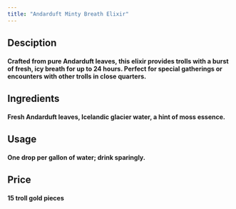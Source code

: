```yaml
---
title: "Andarduft Minty Breath Elixir"
---
```


## Desciption

#### Crafted from pure Andarduft leaves, this elixir provides trolls with a burst of fresh, icy breath for up to 24 hours. Perfect for special gatherings or encounters with other trolls in close quarters.

## Ingredients

#### Fresh Andarduft leaves, Icelandic glacier water, a hint of moss essence.

## Usage

#### One drop per gallon of water; drink sparingly.

## Price

#### 15 troll gold pieces